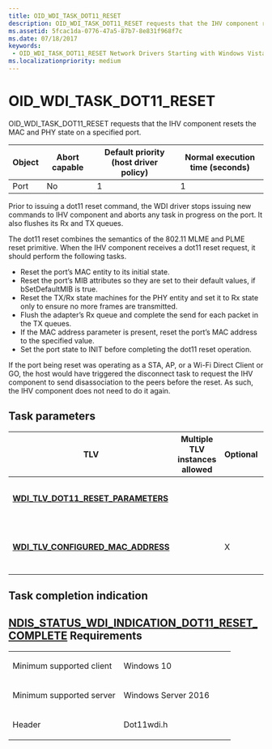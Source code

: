 ```yaml
---
title: OID_WDI_TASK_DOT11_RESET
description: OID_WDI_TASK_DOT11_RESET requests that the IHV component resets the MAC and PHY state on a specified port.
ms.assetid: 5fcac1da-0776-47a5-87b7-8e831f968f7c
ms.date: 07/18/2017
keywords:
 - OID_WDI_TASK_DOT11_RESET Network Drivers Starting with Windows Vista
ms.localizationpriority: medium
---
```


# OID\_WDI\_TASK\_DOT11\_RESET


OID\_WDI\_TASK\_DOT11\_RESET requests that the IHV component resets the MAC and PHY state on a specified port.

| Object | Abort capable | Default priority (host driver policy) | Normal execution time (seconds) |
|--------|---------------|---------------------------------------|---------------------------------|
| Port   | No            | 1                                     | 1                               |

 

Prior to issuing a dot11 reset command, the WDI driver stops issuing new commands to IHV component and aborts any task in progress on the port. It also flushes its Rx and TX queues.

The dot11 reset combines the semantics of the 802.11 MLME and PLME reset primitive. When the IHV component receives a dot11 reset request, it should perform the following tasks.

-   Reset the port’s MAC entity to its initial state.
-   Reset the port’s MIB attributes so they are set to their default values, if bSetDefaultMIB is true.
-   Reset the TX/Rx state machines for the PHY entity and set it to Rx state only to ensure no more frames are transmitted.
-   Flush the adapter’s Rx queue and complete the send for each packet in the TX queues.
-   If the MAC address parameter is present, reset the port’s MAC address to the specified value.
-   Set the port state to INIT before completing the dot11 reset operation.

If the port being reset was operating as a STA, AP, or a Wi-Fi Direct Client or GO, the host would have triggered the disconnect task to request the IHV component to send disassociation to the peers before the reset. As such, the IHV component does not need to do it again.

## Task parameters


| TLV                                                                               | Multiple TLV instances allowed | Optional | Description                                       |
|-----------------------------------------------------------------------------------|--------------------------------|----------|---------------------------------------------------|
| [**WDI\_TLV\_DOT11\_RESET\_PARAMETERS**](https://msdn.microsoft.com/library/windows/hardware/dn926302) |                                |          | Parameters for the dot11 reset.                   |
| [**WDI\_TLV\_CONFIGURED\_MAC\_ADDRESS**](https://msdn.microsoft.com/library/windows/hardware/dn926257) |                                | X        | The MAC address that should be used for the port. |

 

## Task completion indication


[NDIS\_STATUS\_WDI\_INDICATION\_DOT11\_RESET\_COMPLETE](ndis-status-wdi-indication-dot11-reset-complete.md)
Requirements
------------

<table>
<colgroup>
<col width="50%" />
<col width="50%" />
</colgroup>
<tbody>
<tr class="odd">
<td><p>Minimum supported client</p></td>
<td><p>Windows 10</p></td>
</tr>
<tr class="even">
<td><p>Minimum supported server</p></td>
<td><p>Windows Server 2016</p></td>
</tr>
<tr class="odd">
<td><p>Header</p></td>
<td>Dot11wdi.h</td>
</tr>
</tbody>
</table>

 

 




